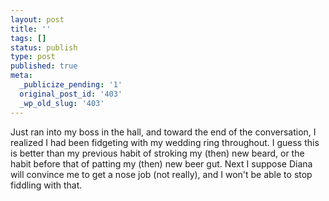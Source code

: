 ```yaml
---
layout: post
title: ''
tags: []
status: publish
type: post
published: true
meta:
  _publicize_pending: '1'
  original_post_id: '403'
  _wp_old_slug: '403'
---
```

Just ran into my boss in the hall, and toward the end of the conversation, I realized I had been fidgeting with my wedding ring throughout.  I guess this is better than my previous habit of stroking my (then) new beard, or the habit before that of patting my (then) new beer gut.  Next I suppose Diana will convince me to get a nose job (not really), and I won't be able to stop fiddling with that.
